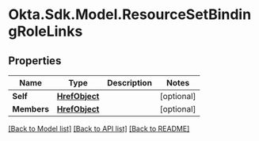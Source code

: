 # Okta.Sdk.Model.ResourceSetBindingRoleLinks

## Properties

Name | Type | Description | Notes
------------ | ------------- | ------------- | -------------
**Self** | [**HrefObject**](HrefObject.md) |  | [optional] 
**Members** | [**HrefObject**](HrefObject.md) |  | [optional] 

[[Back to Model list]](../README.md#documentation-for-models) [[Back to API list]](../README.md#documentation-for-api-endpoints) [[Back to README]](../README.md)

